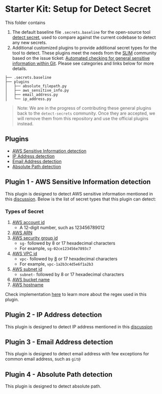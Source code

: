# Starter Kit: Setup for Detect Secret
This folder contains
1. The default baseline file `.secrets.baseline` for the open-source tool [detect secret](https://github.com/Yelp/detect-secrets), used to compare against the current codebase to detect any new secrets.
2. Additional customized plugins to provide additional secret types for the tool to detect. These plugins meet the needs from the [SLIM](https://github.com/NASA-AMMOS/slim) community based on the issue ticket: [Automated checking for general sensitive information within Git](https://github.com/NASA-AMMOS/slim/issues/89).
Please see categories and links below for more details.

```text
├── .secrets.baseline
├── plugins
│   ├── absolute_filepath.py
│   ├── aws_sensitive_info.py
│   ├── email_address.py
│   └── ip_address.py
```
> Note: We are in the progress of contributing these general plugins back to the `detect-secrets` community. 
> Once they are accepted, we will remove them from this repository and use the official plugins instead.
## Plugins
* [AWS Sensitive Information detection](#plugin-1---aws-sensitive-information-detection)
* [IP Address detection](#plugin-2---ip-address-detection)
* [Email Address detection](#plugin-3---email-address-detection)
* [Absolute Path detection](#plugin-4---absolute-path-detection)

## Plugin 1 - AWS Sensitive Information detection

This plugin is designed to detect AWS sensitive information mentioned in this [discussion](https://github.com/NASA-AMMOS/slim/issues/89#issuecomment-1433567397). Below is the list of secret types that this plugin can detect:

### Types of Secret
1. [AWS account id](https://docs.aws.amazon.com/accounts/latest/reference/manage-acct-identifiers.html#:~:text=each%20AWS%20account%3A-,AWS%20account%20ID,Amazon%20Resource%20Names%20(ARNs).)
   - A 12-digit number, such as 123456789012
2. [AWS ARN](https://docs.aws.amazon.com/IAM/latest/UserGuide/reference-arns.html)
3. [AWS security group id](https://docs.aws.amazon.com/managedservices/latest/userguide/find-SGs.html)
   - `sg-` followed by 8 or 17 hexadecimal characters
   - For example, `sg-02ce123456e7893c7`
4. [AWS VPC id](https://docs.aws.amazon.com/vpc/latest/userguide/create-vpc.html)
   - `vpc-` followed by [8](https://docs.aws.amazon.com/AWSCloudFormation/latest/UserGuide/aws-resource-ec2-subnet.html#:~:text=VPC%2C%20such%20as-,vpc%2D11ad4878,-.) or 17 hexadecimal characters
   - For example, `vpc-1a2b3c4d5e6f1a2b3`
5. [AWS subnet id](https://docs.aws.amazon.com/AWSCloudFormation/latest/UserGuide/aws-resource-ec2-subnet.html)
   - `subnet-` followed by 8 or 17 hexadecimal characters
6. [AWS bucket name](https://docs.aws.amazon.com/AmazonS3/latest/userguide/bucketnamingrules.html)
7. [AWS hostname](https://docs.aws.amazon.com/AWSEC2/latest/UserGuide/ec2-instance-naming.html)


Check implementation [here](aws_sensitive_info.py) to learn more about the regex used in this plugin.

## Plugin 2 - IP Address detection
This plugin is designed to detect IP address mentioned in this [discussion](https://github.com/NASA-AMMOS/slim/issues/89#issuecomment-1433567397)

## Plugin 3 - Email Address detection
This plugin is designed to detect email address with few exceptions for common email address, such as `git@`

## Plugin 4 - Absolute Path detection
This plugin is designed to detect absolute path.
